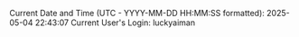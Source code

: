 Current Date and Time (UTC - YYYY-MM-DD HH:MM:SS formatted): 2025-05-04 22:43:07
Current User's Login: luckyaiman
